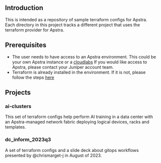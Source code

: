 ## Introduction
This is intended as a repository of sample terraform configs for Apstra.
Each directory in this project tracks a different project that uses the terraform provider for Apstra.

## Prerequisites
* The user needs to have access to an Apstra environment.
  This could be your own Apstra instance or a [cloudlabs](https://cloudlabs.apstra.com/)
  If you would like access to Apstra, please contact your Juniper account team.
* Terraform is already installed in the environment.
  If it is not, please follow the steps [here](https://developer.hashicorp.com/terraform/tutorials/aws-get-started/install-cli)

## Projects
### ai-clusters 
   This set of terraform configs help perform AI training in a data center with an Apstra-managed network fabric deploying logical devices, racks and templates.
### dc_inform_2023q3
   A set of terraform configs and a slide deck about gitops workflows presented by @chrismarget-j in August of 2023.
